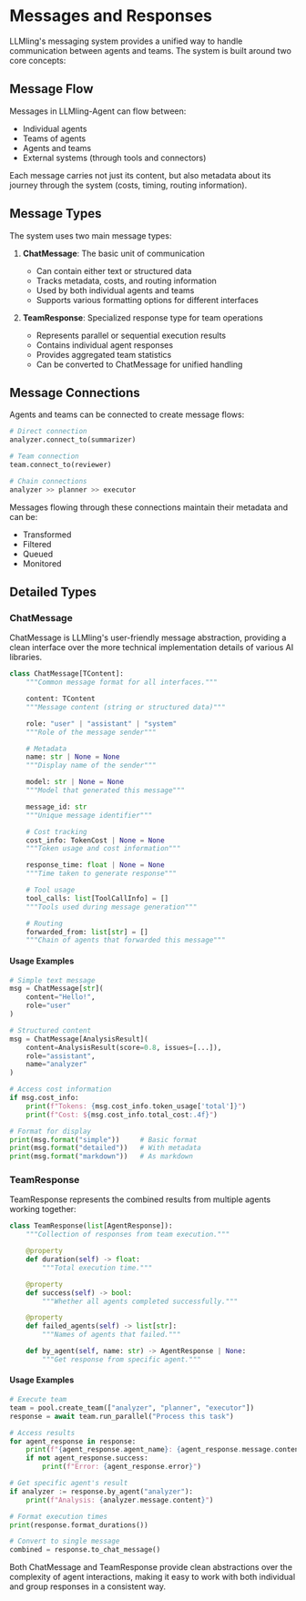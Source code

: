 # Messages and Responses

LLMling's messaging system provides a unified way to handle communication between agents and teams. The system is built around two core concepts:

## Message Flow

Messages in LLMling-Agent can flow between:
- Individual agents
- Teams of agents
- Agents and teams
- External systems (through tools and connectors)

Each message carries not just its content, but also metadata about its journey through the system (costs, timing, routing information).

## Message Types

The system uses two main message types:
1. **ChatMessage**: The basic unit of communication
   - Can contain either text or structured data
   - Tracks metadata, costs, and routing information
   - Used by both individual agents and teams
   - Supports various formatting options for different interfaces

2. **TeamResponse**: Specialized response type for team operations
   - Represents parallel or sequential execution results
   - Contains individual agent responses
   - Provides aggregated team statistics
   - Can be converted to ChatMessage for unified handling

## Message Connections

Agents and teams can be connected to create message flows:
```python
# Direct connection
analyzer.connect_to(summarizer)

# Team connection
team.connect_to(reviewer)

# Chain connections
analyzer >> planner >> executor
```

Messages flowing through these connections maintain their metadata and can be:
- Transformed
- Filtered
- Queued
- Monitored

## Detailed Types

### ChatMessage

ChatMessage is LLMling's user-friendly message abstraction, providing a clean interface over the more technical implementation details of various AI libraries.

```python
class ChatMessage[TContent]:
    """Common message format for all interfaces."""

    content: TContent
    """Message content (string or structured data)"""

    role: "user" | "assistant" | "system"
    """Role of the message sender"""

    # Metadata
    name: str | None = None
    """Display name of the sender"""

    model: str | None = None
    """Model that generated this message"""

    message_id: str
    """Unique message identifier"""

    # Cost tracking
    cost_info: TokenCost | None = None
    """Token usage and cost information"""

    response_time: float | None = None
    """Time taken to generate response"""

    # Tool usage
    tool_calls: list[ToolCallInfo] = []
    """Tools used during message generation"""

    # Routing
    forwarded_from: list[str] = []
    """Chain of agents that forwarded this message"""
```

#### Usage Examples
```python
# Simple text message
msg = ChatMessage[str](
    content="Hello!",
    role="user"
)

# Structured content
msg = ChatMessage[AnalysisResult](
    content=AnalysisResult(score=0.8, issues=[...]),
    role="assistant",
    name="analyzer"
)

# Access cost information
if msg.cost_info:
    print(f"Tokens: {msg.cost_info.token_usage['total']}")
    print(f"Cost: ${msg.cost_info.total_cost:.4f}")

# Format for display
print(msg.format("simple"))     # Basic format
print(msg.format("detailed"))   # With metadata
print(msg.format("markdown"))   # As markdown
```

### TeamResponse

TeamResponse represents the combined results from multiple agents working together:

```python
class TeamResponse(list[AgentResponse]):
    """Collection of responses from team execution."""

    @property
    def duration(self) -> float:
        """Total execution time."""

    @property
    def success(self) -> bool:
        """Whether all agents completed successfully."""

    @property
    def failed_agents(self) -> list[str]:
        """Names of agents that failed."""

    def by_agent(self, name: str) -> AgentResponse | None:
        """Get response from specific agent."""
```

#### Usage Examples
```python
# Execute team
team = pool.create_team(["analyzer", "planner", "executor"])
response = await team.run_parallel("Process this task")

# Access results
for agent_response in response:
    print(f"{agent_response.agent_name}: {agent_response.message.content}")
    if not agent_response.success:
        print(f"Error: {agent_response.error}")

# Get specific agent's result
if analyzer := response.by_agent("analyzer"):
    print(f"Analysis: {analyzer.message.content}")

# Format execution times
print(response.format_durations())

# Convert to single message
combined = response.to_chat_message()
```

Both ChatMessage and TeamResponse provide clean abstractions over the complexity of agent interactions, making it easy to work with both individual and group responses in a consistent way.
